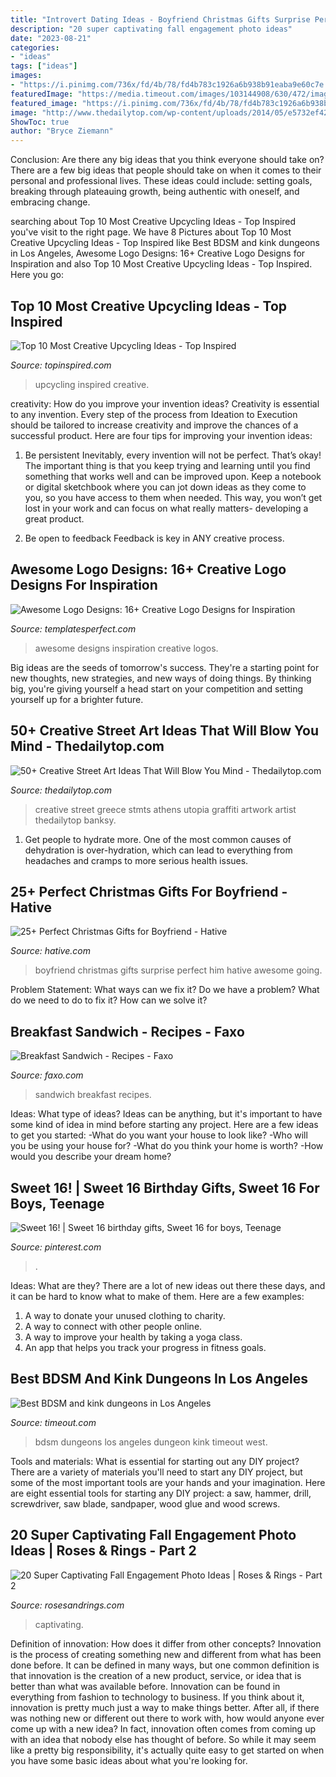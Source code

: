 ```yaml
---
title: "Introvert Dating Ideas - Boyfriend Christmas Gifts Surprise Perfect Him Hative Awesome Going"
description: "20 super captivating fall engagement photo ideas"
date: "2023-08-21"
categories:
- "ideas"
tags: ["ideas"]
images:
- "https://i.pinimg.com/736x/fd/4b/78/fd4b783c1926a6b938b91eaba9e60c7e.jpg"
featuredImage: "https://media.timeout.com/images/103144908/630/472/image.jpg"
featured_image: "https://i.pinimg.com/736x/fd/4b/78/fd4b783c1926a6b938b91eaba9e60c7e.jpg"
image: "http://www.thedailytop.com/wp-content/uploads/2014/05/e5732ef425a8b481496c97d170381268.jpeg"
ShowToc: true
author: "Bryce Ziemann"
---
```



Conclusion: Are there any big ideas that you think everyone should take on?
There are a few big ideas that people should take on when it comes to their personal and professional lives. These ideas could include: setting goals, breaking through plateauing growth, being authentic with oneself, and embracing change.

	

		
searching about Top 10 Most Creative Upcycling Ideas - Top Inspired you've visit to the right page. We have 8 Pictures about Top 10 Most Creative Upcycling Ideas - Top Inspired like Best BDSM and kink dungeons in Los Angeles, Awesome Logo Designs: 16+ Creative Logo Designs for Inspiration and also Top 10 Most Creative Upcycling Ideas - Top Inspired. Here you go:
		
    
## Top 10 Most Creative Upcycling Ideas - Top Inspired

<img loading=lazy src="https://www.topinspired.com/wp-content/uploads/2015/03/upcycling-ideas.jpg" onerror="this.onerror=null;this.src='https://tse4.mm.bing.net/th?id=OIP.crhWG6StQ9bIcHn3t0bjRwHaLI&amp;pid=15.1';" alt="Top 10 Most Creative Upcycling Ideas - Top Inspired">

_Source: topinspired.com_

>upcycling inspired creative. 

	

creativity: How do you improve your invention ideas?
Creativity is essential to any invention. Every step of the process from Ideation to Execution should be tailored to increase creativity and improve the chances of a successful product. Here are four tips for improving your invention ideas:
1. Be persistent
Inevitably, every invention will not be perfect. That’s okay! The important thing is that you keep trying and learning until you find something that works well and can be improved upon. Keep a notebook or digital sketchbook where you can jot down ideas as they come to you, so you have access to them when needed. This way, you won’t get lost in your work and can focus on what really matters- developing a great product.

2. Be open to feedback
Feedback is key in ANY creative process.

    
## Awesome Logo Designs: 16+ Creative Logo Designs For Inspiration

<img loading=lazy src="http://www.templatesperfect.com/wp-content/uploads/2013/11/awesome-logo-designs-26.jpg" onerror="this.onerror=null;this.src='https://tse1.mm.bing.net/th?id=OIP._MjmXPNS4-X7ggC28x7PGgHaD8&amp;pid=15.1';" alt="Awesome Logo Designs: 16+ Creative Logo Designs for Inspiration">

_Source: templatesperfect.com_

>awesome designs inspiration creative logos. 

	

Big ideas are the seeds of tomorrow's success. They're a starting point for new thoughts, new strategies, and new ways of doing things. By thinking big, you're giving yourself a head start on your competition and setting yourself up for a brighter future.

    
## 50+ Creative Street Art Ideas That Will Blow You Mind - Thedailytop.com

<img loading=lazy src="http://www.thedailytop.com/wp-content/uploads/2014/05/e5732ef425a8b481496c97d170381268.jpeg" onerror="this.onerror=null;this.src='https://tse4.mm.bing.net/th?id=OIP.P6aG57G6BKvD-0QXrx7usAHaJw&amp;pid=15.1';" alt="50+ Creative Street Art Ideas That Will Blow You Mind - Thedailytop.com">

_Source: thedailytop.com_

>creative street greece stmts athens utopia graffiti artwork artist thedailytop banksy. 

	

1. Get people to hydrate more. One of the most common causes of dehydration is over-hydration, which can lead to everything from headaches and cramps to more serious health issues.

    
## 25+ Perfect Christmas Gifts For Boyfriend - Hative

<img loading=lazy src="https://hative.com/wp-content/uploads/2015/11/christmas-gifts-for-boyfriend/9-christmas-gifts-for-boyfriend.jpg" onerror="this.onerror=null;this.src='https://tse3.mm.bing.net/th?id=OIP.IoAzvBSxJjW4AkRHDv2lcwHaO8&amp;pid=15.1';" alt="25+ Perfect Christmas Gifts for Boyfriend - Hative">

_Source: hative.com_

>boyfriend christmas gifts surprise perfect him hative awesome going. 

	

Problem Statement: What ways can we fix it?
Do we have a problem?
What do we need to do to fix it?
How can we solve it?

    
## Breakfast Sandwich - Recipes - Faxo

<img loading=lazy src="https://d3qvyul2tp4j8.cloudfront.net/i/eDVb9Bfrhk.jpg" onerror="this.onerror=null;this.src='https://tse4.mm.bing.net/th?id=OIP.4E7RgG2uCummmrkbgj-zJAAAAA&amp;pid=15.1';" alt="Breakfast Sandwich - Recipes - Faxo">

_Source: faxo.com_

>sandwich breakfast recipes. 

	

Ideas: What type of ideas?
Ideas can be anything, but it's important to have some kind of idea in mind before starting any project. Here are a few ideas to get you started: 
-What do you want your house to look like? 
-Who will you be using your house for? 
-What do you think your home is worth? 
-How would you describe your dream home?

    
## Sweet 16! | Sweet 16 Birthday Gifts, Sweet 16 For Boys, Teenage

<img loading=lazy src="https://i.pinimg.com/736x/fd/4b/78/fd4b783c1926a6b938b91eaba9e60c7e.jpg" onerror="this.onerror=null;this.src='https://tse2.mm.bing.net/th?id=OIP.y3iuFIzaoyOmBN3e7MLIWwHaNL&amp;pid=15.1';" alt="Sweet 16! | Sweet 16 birthday gifts, Sweet 16 for boys, Teenage">

_Source: pinterest.com_

>. 

	

Ideas: What are they?
There are a lot of new ideas out there these days, and it can be hard to know what to make of them. Here are a few examples:
1. A way to donate your unused clothing to charity.
2. A way to connect with other people online.
3. A way to improve your health by taking a yoga class.
4. An app that helps you track your progress in fitness goals.

    
## Best BDSM And Kink Dungeons In Los Angeles

<img loading=lazy src="https://media.timeout.com/images/103144908/630/472/image.jpg" onerror="this.onerror=null;this.src='https://tse4.mm.bing.net/th?id=OIP.t4b56qWew2PpDIDPEb8ZlAHaFj&amp;pid=15.1';" alt="Best BDSM and kink dungeons in Los Angeles">

_Source: timeout.com_

>bdsm dungeons los angeles dungeon kink timeout west. 

	

Tools and materials: What is essential for starting out any DIY project?
There are a variety of materials you'll need to start any DIY project, but some of the most important tools are your hands and your imagination. Here are eight essential tools for starting any DIY project: a saw, hammer, drill, screwdriver, saw blade, sandpaper, wood glue and wood screws.

    
## 20 Super Captivating Fall Engagement Photo Ideas | Roses &amp; Rings - Part 2

<img loading=lazy src="http://www.rosesandrings.com/wp-content/uploads/2018/05/Fall-engagement-photo-poses-and-photos-8.jpg" onerror="this.onerror=null;this.src='https://tse3.mm.bing.net/th?id=OIP.sNXbZb2efWbKqGu6QhtIqAHaLH&amp;pid=15.1';" alt="20 Super Captivating Fall Engagement Photo Ideas | Roses &amp; Rings - Part 2">

_Source: rosesandrings.com_

>captivating. 

	

Definition of innovation: How does it differ from other concepts?
Innovation is the process of creating something new and different from what has been done before. It can be defined in many ways, but one common definition is that innovation is the creation of a new product, service, or idea that is better than what was available before. Innovation can be found in everything from fashion to technology to business.
If you think about it, innovation is pretty much just a way to make things better. After all, if there was nothing new or different out there to work with, how would anyone ever come up with a new idea? In fact, innovation often comes from coming up with an idea that nobody else has thought of before. So while it may seem like a pretty big responsibility, it's actually quite easy to get started on when you have some basic ideas about what you're looking for.

